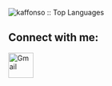 <p align="left"><img src="https://github-readme-stats.vercel.app/api?username=kaffonso&theme=nord&show_icons=true" alt="kaffonso :: Top Languages" /></p>

## Connect with me:
<p align="left">
<a href="mailto:kafonso.dev@gmail.com"><img alt="Gmail" title="Gmail" src="https://www.vectorlogo.zone/logos/gmail/gmail-tile.svg" width="50" height="50" /></a>
<!-- BLOG-POST-LIST:START -->
<!-- BLOG-POST-LIST:END -->

